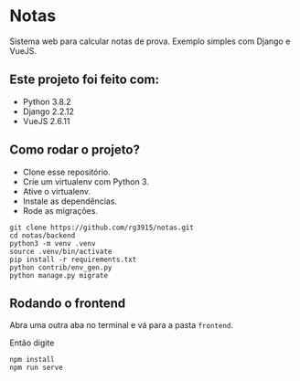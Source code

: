 # Notas

Sistema web para calcular notas de prova. Exemplo simples com Django e VueJS.

## Este projeto foi feito com:

* Python 3.8.2
* Django 2.2.12
* VueJS 2.6.11

## Como rodar o projeto?

* Clone esse repositório.
* Crie um virtualenv com Python 3.
* Ative o virtualenv.
* Instale as dependências.
* Rode as migrações.

```
git clone https://github.com/rg3915/notas.git
cd notas/backend
python3 -m venv .venv
source .venv/bin/activate
pip install -r requirements.txt
python contrib/env_gen.py
python manage.py migrate
```

## Rodando o frontend

Abra uma outra aba no terminal e vá para a pasta `frontend`.

Então digite

```
npm install
npm run serve
```